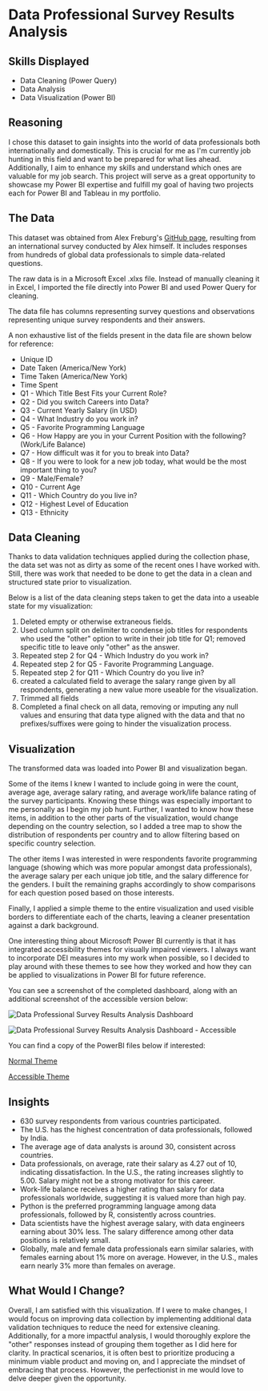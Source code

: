 # Data Professional Survey Results Analysis

## Skills Displayed

- Data Cleaning (Power Query)
- Data Analysis
- Data Visualization (Power BI)

## Reasoning
I chose this dataset to gain insights into the world of data professionals both internationally and domestically. This is crucial for me as I'm currently job hunting in this field and want to be prepared for what lies ahead. Additionally, I aim to enhance my skills and understand which ones are valuable for my job search. This project will serve as a great opportunity to showcase my Power BI expertise and fulfill my goal of having two projects each for Power BI and Tableau in my portfolio.

## The Data

This dataset was obtained from Alex Freburg's [GitHub page](https://github.com/AlexTheAnalyst/Power-BI/blob/main/Power%20BI%20-%20Final%20Project.xlsx), resulting from an international survey conducted by Alex himself. It includes responses from hundreds of global data professionals to simple data-related questions.

The raw data is in a Microsoft Excel .xlxs file. Instead of manually cleaning it in Excel, I imported the file directly into Power BI and used Power Query for cleaning.

The data file has columns representing survey questions and observations representing unique survey respondents and their answers.

A non exhaustive list of the fields present in the data file are shown below for reference:

- Unique ID
- Date Taken (America/New York)
- Time Taken (America/New York)
- Time Spent
- Q1 - Which Title Best Fits your Current Role?
- Q2 - Did you switch Careers into Data?
- Q3 - Current Yearly Salary (in USD)
- Q4 - What Industry do you work in?
- Q5 - Favorite Programming Language
- Q6 - How Happy are you in your Current Position with the following? (Work/Life Balance)
- Q7 - How difficult was it for you to break into Data?
- Q8 - If you were to look for a new job today, what would be the most important thing to you?
- Q9 - Male/Female?
- Q10 - Current Age
- Q11 - Which Country do you live in?
- Q12 - Highest Level of Education
- Q13 - Ethnicity

## Data Cleaning
Thanks to data validation techniques applied during the collection phase, the data set was not as dirty as some of the recent ones I have worked with. Still, there was work that needed to be done to get the data in a clean and structured state prior to visualization. 

Below is a list of the data cleaning steps taken to get the data into a useable state for my visualization:

1. Deleted empty or otherwise extraneous fields.
2. Used column split on delimiter to condense job titles for respondents who used the "other" option to write in their job title for Q1; removed specific title to leave only "other" as the answer.
3. Repeated step 2 for Q4 - Which Industry do you work in?
4. Repeated step 2 for Q5 - Favorite Programming Language.
5. Repeated step 2 for Q11 - Which Country do you live in?
6. created a calculated field to average the salary range given by all respondents, generating a new value more useable for the visualization. 
7. Trimmed all fields
8. Completed a final check on all data, removing or imputing any null values and ensuring that data type aligned with the data and that no prefixes/suffixes were going to hinder the visualization process.

## Visualization
The transformed data was loaded into Power BI and visualization began.

Some of the items I knew I wanted to include going in were the count, average age, average salary rating, and average work/life balance rating of the survey participants. Knowing these things was especially important to me personally as I begin my job hunt. Further, I wanted to know how these items, in addition to the other parts of the visualization, would change depending on the country selection, so I added a tree map to show the distribution of respondents per country and to allow filtering based on specific country selection.

The other items I was interested in were respondents favorite programming language (showing which was more popular amongst data professionals), the average salary per each unique job title, and the salary difference for the genders. I built the remaining graphs accordingly to show comparisons for each question posed based on those interests. 

Finally, I applied a simple theme to the entire visualization and used visible borders to differentiate each of the charts, leaving a cleaner presentation against a dark background. 

One interesting thing about Microsoft Power BI currently is that it has integrated accessibility themes for visually impaired viewers. I always want to incorporate DEI measures into my work when possible, so I decided to play around with these themes to see how they worked and how they can be applied to visualizations in Power BI for future reference. 

You can see a screenshot of the completed dashboard, along with an additional screenshot of the accessible version below:

![Data Professional Survey Results Analysis Dashboard](https://github.com/Cypho-Dyas/tesmith_portolio_projects/blob/main/4%20-%20Data%20Professionals%20Survey%20Results%20Analysis/Data%20Professionals%20Survey%20Analysis%20Dashboard.PNG)

![Data Professional Survey Results Analysis Dashboard - Accessible](https://github.com/Cypho-Dyas/tesmith_portolio_projects/blob/main/4%20-%20Data%20Professionals%20Survey%20Results%20Analysis/Data%20Professional%20Survey%20Results%20Analysis%20(Accessible1).PNG)

You can find a copy of the PowerBI files below if interested:

[Normal Theme](https://github.com/Cypho-Dyas/tesmith_portolio_projects/blob/main/4%20-%20Data%20Professionals%20Survey%20Results%20Analysis/Data%20Professionals%20Survey%20Analysis.pbix)

[Accessible Theme](https://github.com/Cypho-Dyas/tesmith_portolio_projects/blob/main/4%20-%20Data%20Professionals%20Survey%20Results%20Analysis/Data%20Professionals%20Survey%20Analysis%20(Accessible%20Version).pbix)

## Insights
- 630 survey respondents from various countries participated.
- The U.S. has the highest concentration of data professionals, followed by India.
- The average age of data analysts is around 30, consistent across countries.
- Data professionals, on average, rate their salary as 4.27 out of 10, indicating dissatisfaction. In the U.S., the rating increases slightly to 5.00. Salary might not be a strong motivator for this career.
- Work-life balance receives a higher rating than salary for data professionals worldwide, suggesting it is valued more than high pay.
- Python is the preferred programming language among data professionals, followed by R, consistently across countries.
- Data scientists have the highest average salary, with data engineers earning about 30% less. The salary difference among other data positions is relatively small.
- Globally, male and female data professionals earn similar salaries, with females earning about 1% more on average. However, in the U.S., males earn nearly 3% more than females on average.

## What Would I Change?
Overall, I am satisfied with this visualization. If I were to make changes, I would focus on improving data collection by implementing additional data validation techniques to reduce the need for extensive cleaning. Additionally, for a more impactful analysis, I would thoroughly explore the "other" responses instead of grouping them together as I did here for clarity. In practical scenarios, it is often best to prioritize producing a minimum viable product and moving on, and I appreciate the mindset of embracing that process. However, the perfectionist in me would love to delve deeper given the opportunity.


